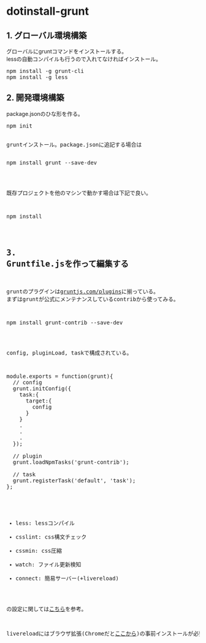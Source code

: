 dotinstall-grunt
================

## 1. グローバル環境構築

グローバルにgruntコマンドをインストールする。<br>
lessの自動コンパイルも行うので入れてなければインストール。

<pre>
npm install -g grunt-cli
npm install -g less
</pre>

## 2. 開発環境構築

package.jsonのひな形を作る。

<pre>
npm init
<pre>

gruntインストール。package.jsonに追記する場合は

<pre>
npm install grunt --save-dev
</pre>

既存プロジェクトを他のマシンで動かす場合は下記で良い。

<pre>
npm install
</pre>

## 3. Gruntfile.jsを作って編集する

gruntのプラグインは[gruntjs.com/plugins](http://gruntjs.com/plugins)に揃っている。
まずはgruntが公式にメンテナンスしているcontribから使ってみる。

<pre>
npm install grunt-contrib --save-dev
</pre>

config, pluginLoad, taskで構成されている。

<pre>
module.exports = function(grunt){
  // config
  grunt.initConfig({
    task:{
      target:{
        config
      }
    }
    .
    .
    .
  });

  // plugin
  grunt.loadNpmTasks('grunt-contrib');

  // task
  grunt.registerTask('default', 'task');
};
</pre>

* less: lessコンパイル
* csslint: css構文チェック
* cssmin: css圧縮
* watch: ファイル更新検知
* connect: 簡易サーバー(+livereload)

の設定に関しては[こちら](https://github.com/Mrk1869/dotinstall-grunt/blob/master/Gruntfile.js)を参考。

livereloadにはブラウザ拡張(Chromeだと[ここから](https://chrome.google.com/webstore/detail/livereload/jnihajbhpnppcggbcgedagnkighmdlei))の事前インストールが必要
